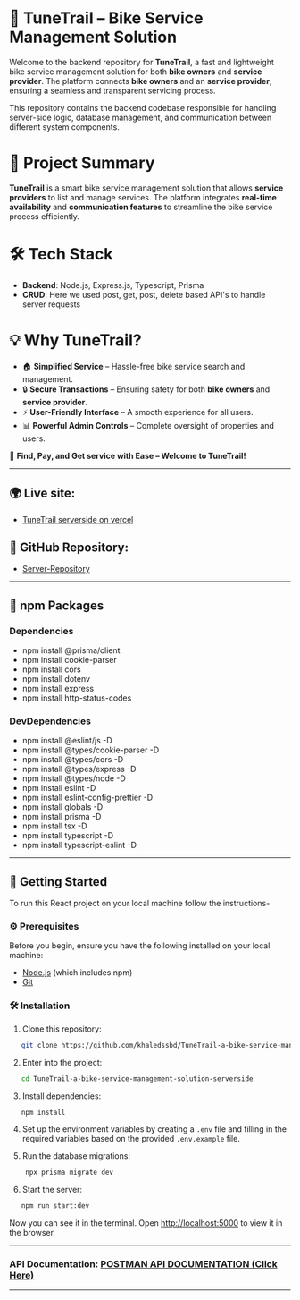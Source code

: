 # 🚴 TuneTrail – Bike Service Management Solution

Welcome to the backend repository for **TuneTrail**, a fast and lightweight bike service management solution for both **bike owners** and **service provider**. The platform connects **bike owners** and an **service provider**, ensuring a seamless and transparent servicing process.

This repository contains the backend codebase responsible for handling server-side logic, database management, and communication between different system components.

# 🌟 Project Summary

**TuneTrail** is a smart bike service management solution that allows **service providers** to list and manage services. The platform integrates **real-time availability** and **communication features** to streamline the bike service process efficiently.

# 🛠️ Tech Stack

- **Backend**: Node.js, Express.js, Typescript, Prisma
- **CRUD**: Here we used post, get, post, delete based API's to handle server requests

# 💡 Why TuneTrail?

- 🏠 **Simplified Service** – Hassle-free bike service search and management.
- 🔒 **Secure Transactions** – Ensuring safety for both **bike owners** and **service provider**.
- ⚡ **User-Friendly Interface** – A smooth experience for all users.
- 📊 **Powerful Admin Controls** – Complete oversight of properties and users.

🚀 **Find, Pay, and Get service with Ease – Welcome to TuneTrail!**

---

## 🌍 Live site:

- [TuneTrail serverside on vercel](https://tunetrail-serverside-ph-a8.vercel.app)

## 🔗 GitHub Repository:

- [Server-Repository](https://github.com/khaledssbd/TuneTrail-a-bike-service-management-solution-serverside)

---

## 📜 npm Packages

### Dependencies

- npm install @prisma/client
- npm install cookie-parser
- npm install cors
- npm install dotenv
- npm install express
- npm install http-status-codes

### DevDependencies

- npm install @eslint/js -D
- npm install @types/cookie-parser -D
- npm install @types/cors -D
- npm install @types/express -D
- npm install @types/node -D
- npm install eslint -D
- npm install eslint-config-prettier -D
- npm install globals -D
- npm install prisma -D
- npm install tsx -D
- npm install typescript -D
- npm install typescript-eslint -D

---

## 🚀 Getting Started

To run this React project on your local machine follow the instructions-

### ⚙️ Prerequisites

Before you begin, ensure you have the following installed on your local machine:

- [Node.js](https://nodejs.org/en/download/) (which includes npm)
- [Git](https://git-scm.com/)

### 🛠️ Installation

1. Clone this repository:

```bash
   git clone https://github.com/khaledssbd/TuneTrail-a-bike-service-management-solution-serverside
```

2. Enter into the project:

```bash
   cd TuneTrail-a-bike-service-management-solution-serverside
```

3. Install dependencies:

```bash
   npm install
```

4. Set up the environment variables by creating a `.env` file and filling in the required variables based on the provided `.env.example` file.

5. Run the database migrations:

```bash
    npx prisma migrate dev
```

6. Start the server:

```bash
   npm run start:dev
```

Now you can see it in the terminal.
Open [http://localhost:5000](http://localhost:5000) to view it in the browser.

---

### API Documentation: [POSTMAN API DOCUMENTATION (Click Here)](https://documenter.getpostman.com/view/39774961/2sB2cd4dUs)

---
